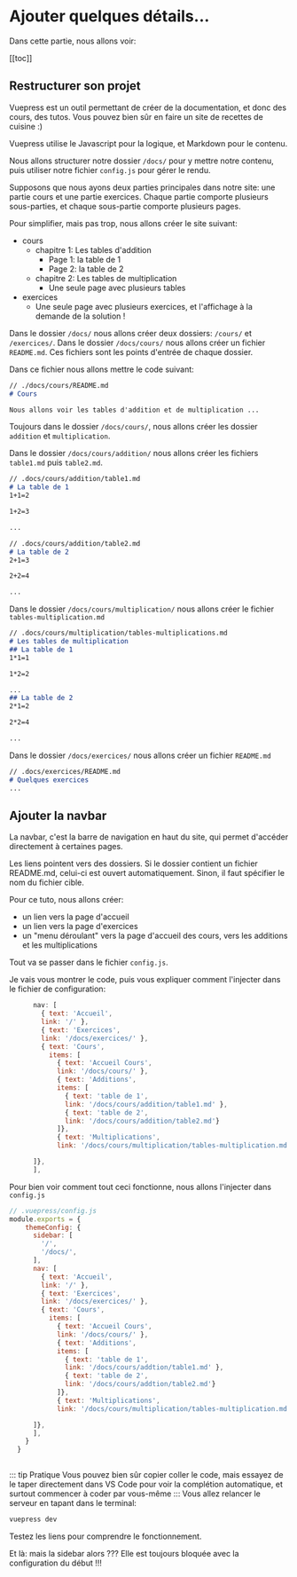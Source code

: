 # Ajouter quelques détails...



Dans cette partie, nous allons voir: 

[[toc]]

## Restructurer son projet

Vuepress est un outil permettant de créer de la documentation, et donc des cours, des tutos. Vous pouvez bien sûr en faire un site de recettes de cuisine :)

Vuepress utilise le Javascript pour la logique, et  Markdown pour le contenu.

Nous allons structurer notre dossier `/docs/` pour y mettre notre contenu, puis utiliser notre fichier `config.js` pour gérer le rendu.

Supposons que nous ayons deux parties principales dans notre site: une partie cours et une partie exercices. Chaque partie comporte plusieurs sous-parties, et chaque sous-partie comporte plusieurs pages.

Pour simplifier, mais pas trop, nous allons créer le site suivant:
* cours
    * chapitre 1: Les tables d'addition
        * Page 1: la table de 1
        * Page 2: la table de 2
    * chapitre 2: Les tables de multiplication
        * Une seule page avec plusieurs tables
* exercices
    * Une seule page avec plusieurs exercices, et l'affichage à la demande de la solution !

Dans le dossier `/docs/` nous allons créer deux dossiers: `/cours/` et `/exercices/`.
Dans le dossier `/docs/cours/` nous allons créer un fichier `README.md`. Ces fichiers sont les points d'entrée de chaque dossier.

Dans ce fichier nous allons mettre le code suivant:

``` md
// ./docs/cours/README.md
# Cours

Nous allons voir les tables d'addition et de multiplication ...
```

Toujours dans le dossier `/docs/cours/`, nous allons créer les dossier `addition` et `multiplication`.

Dans le dossier `/docs/cours/addition/` nous allons créer les fichiers `table1.md` puis `table2.md`.

``` md
// .docs/cours/addition/table1.md
# La table de 1
1+1=2

1+2=3

...
```
``` md
// .docs/cours/addition/table2.md
# La table de 2
2+1=3

2+2=4

...
```

Dans le dossier `/docs/cours/multiplication/` nous allons créer le fichier `tables-multiplication.md`

``` md
// .docs/cours/multiplication/tables-multiplications.md
# Les tables de multiplication
## La table de 1
1*1=1

1*2=2

...
## La table de 2
2*1=2

2*2=4

...
```

Dans le dossier `/docs/exercices/` nous allons créer un fichier `README.md`
``` md
// .docs/exercices/README.md
# Quelques exercices
...
```

## Ajouter la navbar

La navbar, c'est la barre de navigation en haut du site, qui permet d'accéder directement à certaines pages.

Les liens pointent vers des dossiers. Si le dossier contient un fichier README.md, celui-ci est ouvert automatiquement. Sinon, il faut spécifier le nom du fichier cible.

Pour ce tuto, nous allons créer:
- un lien vers la page d'accueil
- un lien vers la page d'exercices
- un "menu déroulant" vers la page d'accueil des cours, vers les additions et les multiplications

Tout va se passer dans le fichier `config.js`.

Je vais vous montrer le code, puis vous expliquer comment l'injecter dans le fichier de configuration:

``` js
      nav: [
        { text: 'Accueil', 
        link: '/' },
        { text: 'Exercices', 
        link: '/docs/exercices/' },
        { text: 'Cours', 
          items: [
            { text: 'Accueil Cours', 
            link: '/docs/cours/' },
            { text: 'Additions', 
            items: [
              { text: 'table de 1',
              link: '/docs/cours/addition/table1.md' },
              { text: 'table de 2', 
              link: '/docs/cours/addition/table2.md'}
            ]},
            { text: 'Multiplications', 
            link: '/docs/cours/multiplication/tables-multiplication.md'},

      ]}, 
      ],
```

Pour bien voir comment tout ceci fonctionne, nous allons l'injecter dans `config.js`

``` js
// .vuepress/config.js
module.exports = {
    themeConfig: {
      sidebar: [
        '/',
        '/docs/',
      ],
      nav: [
        { text: 'Accueil', 
        link: '/' },
        { text: 'Exercices', 
        link: '/docs/exercices/' },
        { text: 'Cours', 
          items: [
            { text: 'Accueil Cours', 
            link: '/docs/cours/' },
            { text: 'Additions', 
            items: [
              { text: 'table de 1',
              link: '/docs/cours/addtion/table1.md' },
              { text: 'table de 2', 
              link: '/docs/cours/addtion/table2.md'}
            ]},
            { text: 'Multiplications', 
            link: '/docs/cours/multiplication/tables-multiplication.md'},

      ]}, 
      ],
    }
  }
  
```
::: tip Pratique
Vous pouvez bien sûr copier coller le code, mais essayez de le taper directement dans VS Code pour voir la complétion automatique, et surtout commencer à coder par vous-même
:::
Vous allez relancer le serveur en tapant dans le terminal:

```bash
vuepress dev
```

Testez les liens pour comprendre le fonctionnement.

Et là: mais la sidebar alors ??? Elle est toujours bloquée avec la configuration du début !!!